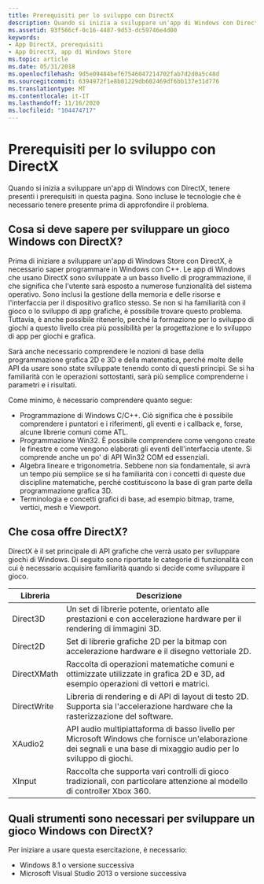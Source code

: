 ```yaml
---
title: Prerequisiti per lo sviluppo con DirectX
description: Quando si inizia a sviluppare un'app di Windows con DirectX, tenere presenti i prerequisiti in questa pagina. Sono incluse le tecnologie che è necessario tenere presente prima di approfondire il problema.
ms.assetid: 93f566cf-0c16-4487-9d53-dc59746e4d00
keywords:
- App DirectX, prerequisiti
- App DirectX, app di Windows Store
ms.topic: article
ms.date: 05/31/2018
ms.openlocfilehash: 9d5e09484bef67546047214702fab7d2d0a5c48d
ms.sourcegitcommit: 6394972f1e8b01229db602469df6bb137e31d776
ms.translationtype: MT
ms.contentlocale: it-IT
ms.lasthandoff: 11/16/2020
ms.locfileid: "104474717"
---
```

# <a name="prerequisites-for-developing-with-directx"></a>Prerequisiti per lo sviluppo con DirectX

Quando si inizia a sviluppare un'app di Windows con DirectX, tenere presenti i prerequisiti in questa pagina. Sono incluse le tecnologie che è necessario tenere presente prima di approfondire il problema.

## <a name="what-should-i-know-to-develop-a-windows-game-using-directx"></a>Cosa si deve sapere per sviluppare un gioco Windows con DirectX?

Prima di iniziare a sviluppare un'app di Windows Store con DirectX, è necessario saper programmare in Windows con C++. Le app di Windows che usano DirectX sono sviluppate a un basso livello di programmazione, il che significa che l'utente sarà esposto a numerose funzionalità del sistema operativo. Sono inclusi la gestione della memoria e delle risorse e l'interfaccia per il dispositivo grafico stesso. Se non si ha familiarità con il gioco o lo sviluppo di app grafiche, è possibile trovare questo problema. Tuttavia, è anche possibile ritenerlo, perché la formazione per lo sviluppo di giochi a questo livello crea più possibilità per la progettazione e lo sviluppo di app per giochi e grafica.

Sarà anche necessario comprendere le nozioni di base della programmazione grafica 2D e 3D e della matematica, perché molte delle API da usare sono state sviluppate tenendo conto di questi principi. Se si ha familiarità con le operazioni sottostanti, sarà più semplice comprenderne i parametri e i risultati.

Come minimo, è necessario comprendere quanto segue:

-   Programmazione di Windows C/C++. Ciò significa che è possibile comprendere i puntatori e i riferimenti, gli eventi e i callback e, forse, alcune librerie comuni come ATL.
-   Programmazione Win32. È possibile comprendere come vengono create le finestre e come vengono elaborati gli eventi dell'interfaccia utente. Si comprende anche un po' di API Win32 COM ed essenziali.
-   Algebra lineare e trigonometria. Sebbene non sia fondamentale, si avrà un tempo più semplice se si ha familiarità con i concetti di queste due discipline matematiche, perché costituiscono la base di gran parte della programmazione grafica 3D.
-   Terminologia e concetti grafici di base, ad esempio bitmap, trame, vertici, mesh e Viewport.

## <a name="what-does-directx-provide-me"></a>Che cosa offre DirectX?

DirectX è il set principale di API grafiche che verrà usato per sviluppare giochi di Windows. Di seguito sono riportate le categorie di funzionalità con cui è necessario acquisire familiarità quando si decide come sviluppare il gioco.



| Libreria     | Descrizione                                                                                                                                     |
|-------------|-------------------------------------------------------------------------------------------------------------------------------------------------|
| Direct3D    | Un set di librerie potente, orientato alle prestazioni e con accelerazione hardware per il rendering di immagini 3D.                                              |
| Direct2D    | Set di librerie grafiche 2D per la bitmap con accelerazione hardware e il disegno vettoriale 2D.                                                           |
| DirectXMath | Raccolta di operazioni matematiche comuni e ottimizzate utilizzate in grafica 2D e 3D, ad esempio operazioni di vettori e matrici.                                |
| DirectWrite | Libreria di rendering e di API di layout di testo 2D. Supporta sia l'accelerazione hardware che la rasterizzazione del software.                              |
| XAudio2     | API audio multipiattaforma di basso livello per Microsoft Windows che fornisce un'elaborazione dei segnali e una base di mixaggio audio per lo sviluppo di giochi. |
| XInput      | Raccolta che supporta vari controlli di gioco tradizionali, con particolare attenzione al modello di controller Xbox 360.                                 |



 

## <a name="what-tools-do-i-need-to-develop-a-windows-game-with-directx"></a>Quali strumenti sono necessari per sviluppare un gioco Windows con DirectX?

Per iniziare a usare questa esercitazione, è necessario:

-   Windows 8.1 o versione successiva
-   Microsoft Visual Studio 2013 o versione successiva

 

 




